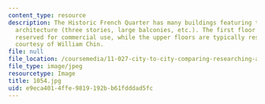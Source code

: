 ```yaml
---
content_type: resource
description: The Historic French Quarter has many buildings featuring this type of
  architecture (three stories, large balconies, etc.). The first floor is typically
  reserved for commercial use, while the upper floors are typically residential. Image
  courtesy of William Chin.
file: null
file_location: /coursemedia/11-027-city-to-city-comparing-researching-and-writing-about-cities-new-orleans-spring-2011/e9eca4014ffe9819192bb61fdddad5fc_1054.jpg
file_type: image/jpeg
resourcetype: Image
title: 1054.jpg
uid: e9eca401-4ffe-9819-192b-b61fdddad5fc
---
```

